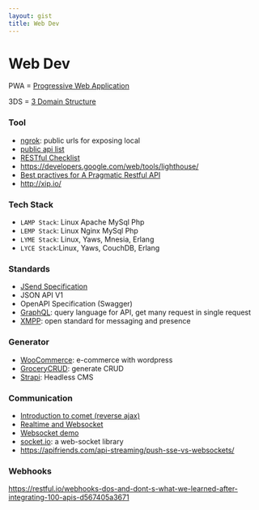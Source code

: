 ```yaml
---
layout: gist
title: Web Dev
---
```


# Web Dev

PWA = [Progressive Web Application](https://en.wikipedia.org/wiki/Progressive_web_applications)

3DS = [3 Domain Structure](https://securionpay.com/blog/3d-secure/)


### Tool
- [ngrok](https://ngrok.com/): public urls for exposing local
- [public api list](https://github.com/toddmotto/public-apis)
- [RESTful Checklist](https://blog.mwaysolutions.com/2014/06/05/10-best-practices-for-better-restful-api/)
- <https://developers.google.com/web/tools/lighthouse/>
- [Best practives for A Pragmatic Restful API](https://www.vinaysahni.com/best-practices-for-a-pragmatic-restful-api)
- <http://xip.io/>

### Tech Stack
- `LAMP Stack`: Linux Apache MySql Php
- `LEMP Stack`: Linux Nginx MySql Php
- `LYME Stack`: Linux, Yaws, Mnesia, Erlang  
- `LYCE Stack`:Linux, Yaws, CouchDB, Erlang

### Standards
- [JSend Specification](https://github.com/omniti-labs/jsend)
- JSON API V1
- OpenAPI Specification (Swagger)
- [GraphQL](https://graphql.org/): query language for API, get many request in single request
- [XMPP](https://xmpp.org/): open standard for messaging and presence

### Generator
- [WooCommerce](https://woocommerce.com/): e-commerce with wordpress
- [GroceryCRUD](https://www.grocerycrud.com/): generate CRUD
- [Strapi](https://strapi.io/): Headless CMS

### Communication
- [Introduction to comet (reverse ajax)](https://www.ibm.com/developerworks/library/wa-reverseajax1/index.html)
- [Realtime and Websocket](https://www.slideshare.net/peterlubbers/html5-real-time-and-websocket/88-Types_of_Proxy_Servers_httpwwwinfoqcomarticlesWebSocketsProxyServers)
- [Websocket demo](https://www.websocket.org/index.html)
- [socket.io](https://socket.io/): a web-socket library
- <https://apifriends.com/api-streaming/push-sse-vs-websockets/>

### Webhooks

<https://restful.io/webhooks-dos-and-dont-s-what-we-learned-after-integrating-100-apis-d567405a3671>
